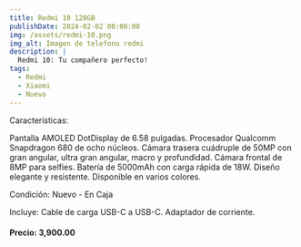 ```yaml
---
title: Redmi 10 128GB
publishDate: 2024-02-02 00:00:00
img: /assets/redmi-10.png
img_alt: Imagen de telefono redmi
description: |
  Redmi 10: Tu compañero perfecto!
tags:
  - Redmi
  - Xiaomi
  - Nuevo
---
```


Características:

Pantalla AMOLED DotDisplay de 6.58 pulgadas.
Procesador Qualcomm Snapdragon 680 de ocho núcleos.
Cámara trasera cuádruple de 50MP con gran angular, ultra gran angular, macro y profundidad.
Cámara frontal de 8MP para selfies.
Batería de 5000mAh con carga rápida de 18W.
Diseño elegante y resistente.
Disponible en varios colores.

Condición:
Nuevo - En Caja

Incluye:
Cable de carga USB-C a USB-C.
Adaptador de corriente.


#### Precio: 3,900.00